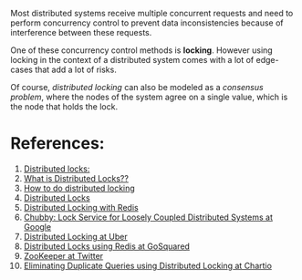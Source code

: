 Most distributed systems receive multiple concurrent requests and need to perform concurrency control to prevent data inconsistencies because of interference between these requests.

One of these concurrency control methods is **locking**. However using locking in the context of a distributed system comes with a lot of edge-cases that add a lot of risks.

Of course, _distributed locking_ can also be modeled as a _consensus problem_, where the nodes of the system agree on a single value, which is the node that holds the lock.

# References:

1. [Distributed locks:](https://martin.kleppmann.com/2016/02/08/how-to-do-distributed-locking.html)
2. [What is Distributed Locks??](https://mittal26081999.medium.com/distributed-locks-56031951a9e4)
3. [How to do distributed locking](https://martin.kleppmann.com/2016/02/08/how-to-do-distributed-locking.html)
4. [Distributed Locks](https://ignite.apache.org/docs/latest/distributed-locks)
5. [Distributed Locking with Redis](https://varunkruthiventi.medium.com/distributed-locking-with-redis-af4e7d80b503)
6. [Chubby: Lock Service for Loosely Coupled Distributed Systems at Google](https://blog.acolyer.org/2015/02/13/the-chubby-lock-service-for-loosely-coupled-distributed-systems/)
7. [Distributed Locking at Uber](https://www.youtube.com/watch?v=MDuagr729aU)
8. [Distributed Locks using Redis at GoSquared](https://engineering.gosquared.com/distributed-locks-using-redis)
9. [ZooKeeper at Twitter](https://blog.twitter.com/engineering/en_us/topics/infrastructure/2018/zookeeper-at-twitter.html)
10. [Eliminating Duplicate Queries using Distributed Locking at Chartio](https://blog.chartio.com/posts/eliminating-duplicate-queries-using-distributed-locking)